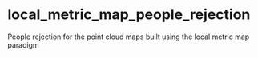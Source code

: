 # local_metric_map_people_rejection
People rejection for the point cloud maps built using the local metric map paradigm
